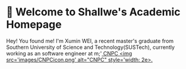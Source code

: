 # 👏 Welcome to Shallwe's Academic Homepage

Hey! You found me! I'm Xumin WEI, a recent master's graduate from Southern University of Science and Technology(SUSTech), currently working as an software engineer at m;'<a href="https://www.cnpc.com.cn/en/"> CNPC <img src='images/CNPCicon.png' alt="CNPC" style='width: 2e>.

